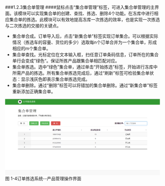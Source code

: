 ###1.2.3集合单管理
####鼠标点击“集合单管理”标签，可进入集合单管理的主界面。该模块可以实现集合单的创建、查找、拣选、删除4个功能。在冻库中进行相应集合单的拣选。此模块可以有效地提高冻库一次拣选的效率，也是实现一次拣选与二次拣选的交接的关键点。
- 集合单合成。订单导入后，点击“新集合单”标签实现订单集合。可以根据实际情况（拣选车的容量、货位的多少）选取每n个订单合并为一个集合单，形成相应的m个集合单。
- 集合单查找。光标定位在文本输入框，扫任意订单条码信息，订单所在的集合单行会变成”绿色“。保证所拣产品跟集合单相匹配对应。
- 集合单拣选。选中“绿色”集合单，通过单击“开始拣选”标签，开始进行冻库中所需产品的拣选。所有集合单拣选完成后，通过“刷新”标签可检验集合单状态：显示浅灰色即表示集合单拣选完成。
- 集合单删除。通过“删除”标签可以将错加的集合单删除。通过“新集合单”标签重新添加正确集合单。
<img src="images/集合单管理刘.png"  alt = "图 1-4订单拣选系统--产品管理操作界面" align=center />
图 1-4订单拣选系统--产品管理操作界面
